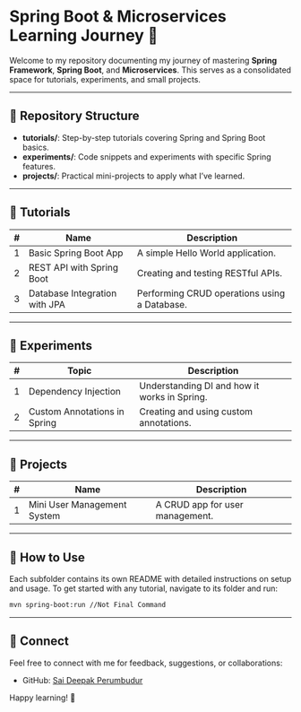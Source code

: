 # Spring Boot & Microservices Learning Journey 🚀

Welcome to my repository documenting my journey of mastering **Spring Framework**, **Spring Boot**, and **Microservices**. This serves as a consolidated space for tutorials, experiments, and small projects.

---

## 📂 Repository Structure

- **tutorials/**: Step-by-step tutorials covering Spring and Spring Boot basics.
- **experiments/**: Code snippets and experiments with specific Spring features.
- **projects/**: Practical mini-projects to apply what I’ve learned.

---

## 📝 Tutorials

| #  | Name                              | Description                                    |
|----|-----------------------------------|------------------------------------------------|
| 1  | Basic Spring Boot App             | A simple Hello World application.             |
| 2  | REST API with Spring Boot         | Creating and testing RESTful APIs.            |
| 3  | Database Integration with JPA     | Performing CRUD operations using a Database.       |

---

## 🔬 Experiments

| #  | Topic                              | Description                                   |
|----|------------------------------------|-----------------------------------------------|
| 1  | Dependency Injection               | Understanding DI and how it works in Spring. |
| 2  | Custom Annotations in Spring       | Creating and using custom annotations.       |

---

## 🚀 Projects

| #  | Name                              | Description                                   |
|----|-----------------------------------|-----------------------------------------------|
| 1  | Mini User Management System       | A CRUD app for user management.              |

---

## 📖 How to Use

Each subfolder contains its own README with detailed instructions on setup and usage. To get started with any tutorial, navigate to its folder and run:

```bash
mvn spring-boot:run //Not Final Command
```

---

## 🌟 Connect

Feel free to connect with me for feedback, suggestions, or collaborations:
- GitHub: [Sai Deepak Perumbudur](https://github.com/Sai-Deepak-1)

Happy learning! 🌱

